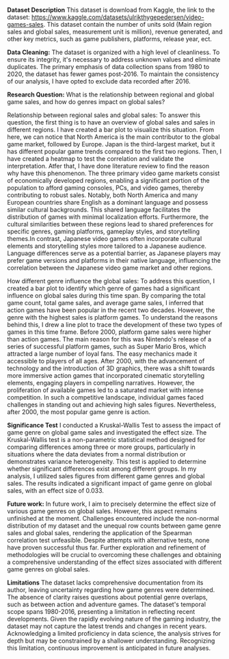 **Dataset Description**
This dataset is download from Kaggle, the link to the dataset: https://www.kaggle.com/datasets/ulrikthygepedersen/video-games-sales. This dataset contain the number of units sold (Main region sales and global sales, measurement unit is million), revenue generated, and other key metrics, such as game publishers, platforms, release year, ect.

**Data Cleaning:**
The dataset is organized with a high level of cleanliness. To ensure its integrity, it's necessary to address unknown values and eliminate duplicates. The primary emphasis of data collection spans from 1980 to 2020, the dataset has fewer games post-2016. To maintain the consistency of our analysis, I have opted to exclude data recorded after 2016.

**Research Question:**
What is the relationship between regional and global game sales, and how do genres impact on global sales?

Relationship between regional sales and global sales:
To answer this question, the first thing is to have an overview of global sales and sales in different regions. I have created a bar plot to visualize this situation. From here, we can notice that North America is the main contributor to the global game market, followed by Europe. Japan is the third-largest market, but it has different popular game trends compared to the first two regions. Then, I have created a heatmap to test the correlation and validate the interpretation. Atfer that, I have done literature review to find the reason why have this phenomenon. 
The three primary video game markets consist of economically developed regions, enabling a significant portion of the population to afford gaming consoles, PCs, and video games, thereby contributing to robust sales. Notably, both North America and many European countries share English as a dominant language and possess similar cultural backgrounds. This shared language facilitates the distribution of games with minimal localization efforts. Furthermore, the cultural similarities between these regions lead to shared preferences for specific genres, gaming platforms, gameplay styles, and storytelling themes.In contrast, Japanese video games often incorporate cultural elements and storytelling styles more tailored to a Japanese audience. Language differences serve as a potential barrier, as Japanese players may prefer game versions and platforms in their native language, influencing the correlation between the Japanese video game market and other regions.

How different genre influence the global sales:
To address this question, I created a bar plot to identify which genre of games had a significant influence on global sales during this time span. By comparing the total game count, total game sales, and average game sales, I inferred that action games have been popular in the recent two decades. However, the genre with the highest sales is platform games. To understand the reasons behind this, I drew a line plot to trace the development of these two types of games in this time frame. Before 2000, platform game sales were higher than action games. The main reason for this was Nintendo's release of a series of successful platform games, such as Super Mario Bros, which attracted a large number of loyal fans. The easy mechanics made it accessible to players of all ages. After 2000, with the advancement of technology and the introduction of 3D graphics, there was a shift towards more immersive action games that incorporated cinematic storytelling elements, engaging players in compelling narratives. However, the proliferation of available games led to a saturated market with intense competition. In such a competitive landscape, individual games faced challenges in standing out and achieving high sales figures. Nevertheless, after 2000, the most popular game genre is action.

**Significance Test**
I conducted a Kruskal-Wallis Test to assess the impact of game genre on global game sales and investigated the effect size. The Kruskal-Wallis test is a non-parametric statistical method designed for comparing differences among three or more groups, particularly in situations where the data deviates from a normal distribution or demonstrates variance heterogeneity. This test is applied to determine whether significant differences exist among different groups. In my analysis, I utilized sales figures from different game genres and global sales. The results indicated a significant impact of game genre on global sales, with an effect size of 0.033.

**Future work:**
In future work, I aim to precisely determine the effect size of various game genres on global sales. However, this aspect remains unfinished at the moment. Challenges encountered include the non-normal distribution of my dataset and the unequal row counts between game genre sales and global sales, rendering the application of the Spearman correlation test unfeasible. Despite attempts with alternative tests, none have proven successful thus far. Further exploration and refinement of methodologies will be crucial to overcoming these challenges and obtaining a comprehensive understanding of the effect sizes associated with different game genres on global sales.

**Limitations**
The dataset lacks comprehensive documentation from its author, leaving uncertainty regarding how game genres were determined. The absence of clarity raises questions about potential genre overlaps, such as between action and adventure games.
The dataset's temporal scope spans 1980-2016, presenting a limitation in reflecting recent developments. Given the rapidly evolving nature of the gaming industry, the dataset may not capture the latest trends and changes in recent years.
Acknowledging a limited proficiency in data science, the analysis strives for depth but may be constrained by a shallower understanding. Recognizing this limitation, continuous improvement is anticipated in future analyses.